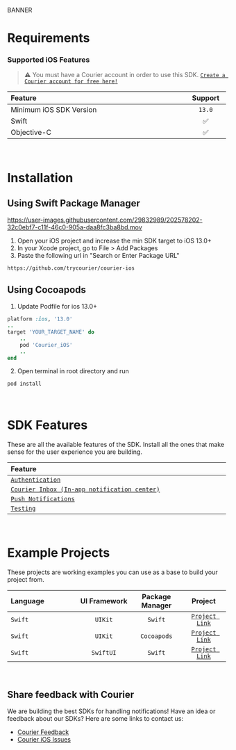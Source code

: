 BANNER

# Requirements

### **Supported iOS Features**

> ⚠️ You must have a Courier account in order to use this SDK. [`Create a Courier account for free here!`](https://app.courier.com/signup)

<table>
    <thead>
        <tr>
            <th width="900px" align="left">Feature</th>
            <th width="100px" align="center">Support</th>
        </tr>
    </thead>
    <tbody>
        <tr width="600px">
            <td align="left">Minimum iOS SDK Version</td>
            <td align="center">
                <code>13.0</code>
            </td>
        </tr>
        <tr width="600px">
            <td align="left">Swift</td>
            <td align="center">✅</td>
        </tr>
        <tr width="600px">
            <td align="left">Objective-C</td>
            <td align="center">✅</td>
        </tr>
    </tbody>
</table>

&emsp;

# Installation

## Using Swift Package Manager

https://user-images.githubusercontent.com/29832989/202578202-32c0ebf7-c11f-46c0-905a-daa8fc3ba8bd.mov

1. Open your iOS project and increase the min SDK target to iOS 13.0+
2. In your Xcode project, go to File > Add Packages
3. Paste the following url in "Search or Enter Package URL"

```
https://github.com/trycourier/courier-ios
```

## Using Cocoapods
1. Update Podfile for ios 13.0+
```ruby
platform :ios, '13.0'
..
target 'YOUR_TARGET_NAME' do
    ..
    pod 'Courier_iOS'
    ..
end
```
2. Open terminal in root directory and run
```sh
pod install
```
&emsp;

# SDK Features

These are all the available features of the SDK. Install all the ones that make sense for the user experience you are building.

<table>
    <thead>
        <tr>
            <th width="1000px" align="left">Feature</th>
        </tr>
    </thead>
    <tbody>
        <tr width="600px">
            <td align="left">
                <a href="https://github.com/trycourier/courier-ios/blob/feature/inbox-docs/Docs/Authentication.md">
                    <code>Authentication</code>
                </a>
            </td>
        </tr>
        <tr width="600px">
            <td align="left">
                <a href="https://github.com/trycourier/courier-ios/blob/feature/inbox-docs/Docs/Inbox.md">
                    <code>Courier Inbox (In-app notification center)</code>
                </a>
            </td>
        </tr>
        <tr width="600px">
            <td align="left">
                <a href="https://github.com/trycourier/courier-ios/blob/feature/inbox-docs/Docs/PushNotifications.md">
                    <code>Push Notifications</code>
                </a>
            </td>
        </tr>
        <tr width="600px">
            <td align="left">
                <a href="https://github.com/trycourier/courier-ios/blob/feature/inbox-docs/Docs/Testing.md">
                    <code>Testing</code>
                </a>
            </td>
        </tr>
    </tbody>
</table>

&emsp;

# Example Projects

These projects are working examples you can use as a base to build your project from.

<table>
    <thead>
        <tr>
            <th width="400px" align="left">Language</th>
            <th width="200px" align="center">UI Framework</th>
            <th width="200px" align="center">Package Manager</th>
            <th width="200px" align="center">Project</th>
        </tr>
    </thead>
    <tbody>
        <tr width="600px">
            <td align="left"><code>Swift</code></td>
            <td align="center"><code>UIKit</code></td>
            <td align="center"><code>Swift</code></td>
            <td align="center">
                <a href="https://github.com/trycourier/courier-ios/tree/feature/inbox-docs/Example">
                    <code>Project Link</code>
                </a>
            </td>
        </tr>
        <tr width="600px">
            <td align="left"><code>Swift</code></td>
            <td align="center"><code>UIKit</code></td>
            <td align="center"><code>Cocoapods</code></td>
            <td align="center">
                <a href="https://github.com/trycourier/courier-ios/tree/feature/inbox-docs/Pod-Example">
                    <code>Project Link</code>
                </a>
            </td>
        </tr>
        <tr width="600px">
            <td align="left"><code>Swift</code></td>
            <td align="center"><code>SwiftUI</code></td>
            <td align="center"><code>Swift</code></td>
            <td align="center">
                <a href="https://github.com/trycourier/courier-ios/tree/feature/inbox-docs/SwiftUI-Example">
                    <code>Project Link</code>
                </a>
            </td>
        </tr>
    </tbody>
</table>

&emsp;

## **Share feedback with Courier**

We are building the best SDKs for handling notifications! Have an idea or feedback about our SDKs? Here are some links to contact us:

- [Courier Feedback](https://feedback.courier.com/)
- [Courier iOS Issues](https://github.com/trycourier/courier-ios/issues)
